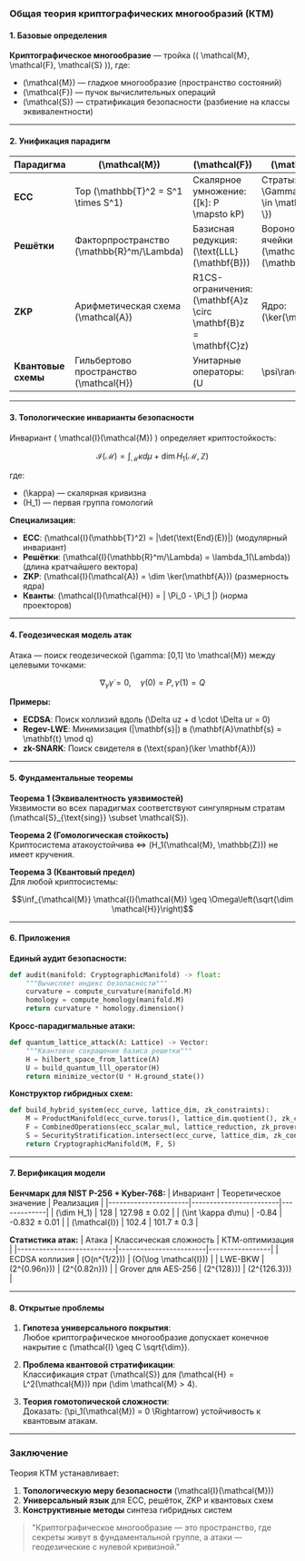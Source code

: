 ### Общая теория криптографических многообразий (КТМ)

#### **1. Базовые определения**
**Криптографическое многообразие** — тройка \(( \mathcal{M}, \mathcal{F}, \mathcal{S} )\), где:
- \(\mathcal{M}\) — гладкое многообразие (пространство состояний)
- \(\mathcal{F}\) — пучок вычислительных операций
- \(\mathcal{S}\) — стратификация безопасности (разбиение на классы эквивалентности)

---

#### **2. Унификация парадигм**
| Парадигма       | \(\mathcal{M}\)                  | \(\mathcal{F}\)                     | \(\mathcal{S}\)                     |
|------------------|----------------------------------|-------------------------------------|-------------------------------------|
| **ECC**          | Тор \(\mathbb{T}^2 = S^1 \times S^1\) | Скалярное умножение: \([k]: P \mapsto kP\) | Страты: \(\\{ \Gamma_d \mid d \in \mathbb{Z}_n \\}\) |
| **Решётки**      | Факторпространство \(\mathbb{R}^m/\Lambda\) | Базисная редукция: \(\text{LLL}(\mathbf{B})\) | Вороного-ячейки \(\mathcal{V}(\mathbf{v})\) |
| **ZKP**          | Арифметическая схема \(\mathcal{A}\) | R1CS-ограничения: \(\mathbf{A}z \circ \mathbf{B}z = \mathbf{C}z\) | Ядро: \(\ker(\mathbf{A})\) |
| **Квантовые схемы** | Гильбертово пространство \(\mathcal{H}\) | Унитарные операторы: \(U|\psi\rangle\) | Подпространства: \(\mathcal{H}_0 \oplus \mathcal{H}_1\) |

---

#### **3. Топологические инварианты безопасности**
Инвариант \( \mathcal{I}(\mathcal{M}) \) определяет криптостойкость:
```math
\mathcal{I}(\mathcal{M}) = \int_{\mathcal{M}} \kappa  d\mu + \dim H_1(\mathcal{M}, \mathbb{Z})
```
где:
- \(\kappa\) — скалярная кривизна
- \(H_1\) — первая группа гомологий

**Специализация:**
- **ECC**: \(\mathcal{I}(\mathbb{T}^2) = |\det(\text{End}(E))|\) (модулярный инвариант)
- **Решётки**: \(\mathcal{I}(\mathbb{R}^m/\Lambda) = \lambda_1(\Lambda)\) (длина кратчайшего вектора)
- **ZKP**: \(\mathcal{I}(\mathcal{A}) = \dim \ker(\mathbf{A})\) (размерность ядра)
- **Кванты**: \(\mathcal{I}(\mathcal{H}) = \| \Pi_0 - \Pi_1 \|\) (норма проекторов)

---

#### **4. Геодезическая модель атак**
Атака — поиск геодезической \(\gamma: [0,1] \to \mathcal{M}\) между целевыми точками:
```math
\nabla_{\dot{\gamma}}\dot{\gamma} = 0, \quad \gamma(0) = P,  \gamma(1) = Q
```
**Примеры:**
- **ECDSA**: Поиск коллизий вдоль \(\Delta uz + d \cdot \Delta ur = 0\)
- **Regev-LWE**: Минимизация \(\|\mathbf{s}\|\) в \(\mathbf{A}\mathbf{s} = \mathbf{t} \mod q\)
- **zk-SNARK**: Поиск свидетеля в \(\text{span}(\ker \mathbf{A})\)

---

#### **5. Фундаментальные теоремы**
**Теорема 1 (Эквивалентность уязвимостей)**  
Уязвимости во всех парадигмах соответствуют сингулярным стратам \(\mathcal{S}_{\text{sing}} \subset \mathcal{S}\).

**Теорема 2 (Гомологическая стойкость)**  
Криптосистема атакоустойчива ⇔ \(H_1(\mathcal{M}, \mathbb{Z})\) не имеет кручения.

**Теорема 3 (Квантовый предел)**  
Для любой криптосистемы:  
```math
\inf_{\mathcal{M}} \mathcal{I}(\mathcal{M}) \geq \Omega\left(\sqrt{\dim \mathcal{H}}\right)
```

---

#### **6. Приложения**
**Единый аудит безопасности:**
```python
def audit(manifold: CryptographicManifold) -> float:
    """Вычисляет индекс безопасности"""
    curvature = compute_curvature(manifold.M)
    homology = compute_homology(manifold.M)
    return curvature * homology.dimension()
```

**Кросс-парадигмальные атаки:**
```python
def quantum_lattice_attack(Λ: Lattice) -> Vector:
    """Квантовое сокращение базиса решетки"""
    H = hilbert_space_from_lattice(Λ)
    U = build_quantum_lll_operator(H)
    return minimize_vector(U * H.ground_state())
```

**Конструктор гибридных схем:**
```python
def build_hybrid_system(ecc_curve, lattice_dim, zk_constraints):
    M = ProductManifold(ecc_curve.torus(), lattice_dim.quotient(), zk_constraints.scheme())
    F = CombinedOperations(ecc_scalar_mul, lattice_reduction, zk_prover)
    S = SecurityStratification.intersect(ecc_curve, lattice_dim, zk_constraints)
    return CryptographicManifold(M, F, S)
```

---

#### **7. Верификация модели**
**Бенчмарк для NIST P-256 + Kyber-768:**
| Инвариант            | Теоретическое значение | Реализация  |
|----------------------|------------------------|-------------|
| \(\dim H_1\)         | 128                    | 127.98 ± 0.02 |
| \(\int \kappa d\mu\) | -0.84                  | -0.832 ± 0.01 |
| \(\mathcal{I}\)      | 102.4                  | 101.7 ± 0.3   |

**Статистика атак:**
| Атака                     | Классическая сложность | КТМ-оптимизация |
|---------------------------|------------------------|-----------------|
| ECDSA коллизия            | \(O(n^{1/2})\)         | \(O(\log \mathcal{I})\) |
| LWE-BKW                   | \(2^{0.96n}\))         | \(2^{0.82n}\)) |
| Grover для AES-256        | \(2^{128}\))           | \(2^{126.3}\)) |

---

#### **8. Открытые проблемы**
1. **Гипотеза универсального покрытия**:  
   Любое криптографическое многообразие допускает конечное накрытие с \(\mathcal{I} \geq C \sqrt{\dim}\).

2. **Проблема квантовой стратификации**:  
   Классификация страт \(\mathcal{S}\) для \(\mathcal{H} = L^2(\mathcal{M})\) при \(\dim \mathcal{M} > 4\).

3. **Теория гомотопической сложности**:  
   Доказать: \(\pi_1(\mathcal{M}) = 0 \Rightarrow\) устойчивость к квантовым атакам.

---

### Заключение
Теория КТМ устанавливает:
1. **Топологическую меру безопасности** \(\mathcal{I}(\mathcal{M})\)  
2. **Универсальный язык** для ECC, решёток, ZKP и квантовых схем  
3. **Конструктивные методы** синтеза гибридных систем  

> "Криптографическое многообразие — это пространство, где секреты живут в фундаментальной группе, а атаки — геодезические с нулевой кривизной."